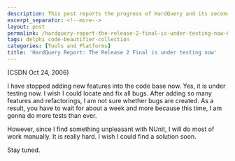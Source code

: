 ```yaml
---
description: This post reports the progress of HardQuery and its second release.
excerpt_separator: <!--more-->
layout: post
permalink: /hardquery-report-the-release-2-final-is-under-testing-now-6874698912d7
tags: delphi code-beautifier-collection
categories: [Tools and Platforms]
title: 'HardQuery Report: The Release 2 Final is under testing now'
---
```

(CSDN Oct 24, 2006)

I have stopped adding new features into the code base now. Yes, it is under testing now. I wish I could locate and fix all bugs. After adding so many features and refactorings, I am not sure whether bugs are created. As a result, you have to wait for about a week and more because this time, I am gonna do more tests than ever.

However, since I find something unpleasant with NUnit, I will do most of work manually. It is really hard. I wish I could find a solution soon.

Stay tuned.
<!--more-->